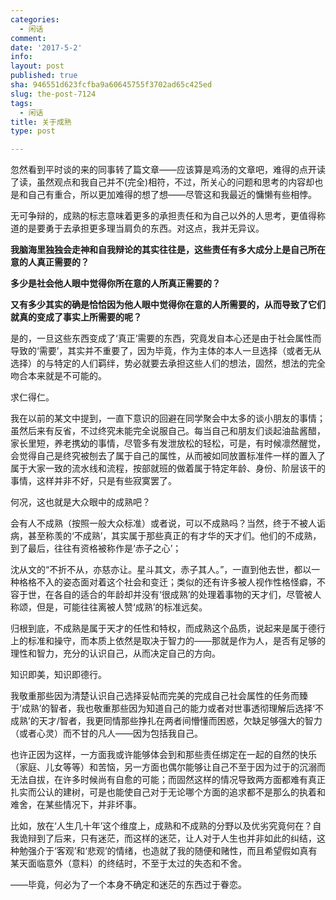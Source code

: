 ```yaml
---
categories:
  - 闲话
comment: 
date: '2017-5-2'
info: 
layout: post
published: true
sha: 946551d623fcfba9a60645755f3702ad65c425ed
slug: the-post-7124
tags:
  - 闲话
title: 关于成熟
type: post

---
```

忽然看到平时谈的来的同事转了篇文章——应该算是鸡汤的文章吧，难得的点开读了读，虽然观点和我自己并不(完全)相符，不过，所关心的问题和思考的内容却也是和自己有重合，所以更加难得的想了想——尽管这和我最近的慵懒有些相悖。

无可争辩的，成熟的标志意味着更多的承担责任和为自己以外的人思考，更值得称道的是要勇于去承担更多理当肩负的东西。对这点，我并无异议。

**我脑海里独独会走神和自我辩论的其实往往是，这些责任有多大成分上是自己所在意的人真正需要的？** 

**多少是社会他人眼中觉得你所在意的人所真正需要的？**

**又有多少其实的确是恰恰因为他人眼中觉得你在意的人所需要的，从而导致了它们就真的变成了事实上所需要的呢？**

是的，一旦这些东西变成了‘真正’需要的东西，究竟发自本心还是由于社会属性而导致的‘需要’，其实并不重要了，因为毕竟，作为主体的本人一旦选择（或者无从选择）的与特定的人们羁绊，势必就要去承担这些人们的想法，固然，想法的完全吻合本来就是不可能的。

求仁得仁。

我在以前的某文中提到，一直下意识的回避在同学聚会中太多的谈小朋友的事情；虽然后来有反省，不过终究未能完全说服自己。每当自己和朋友们谈起油盐酱醋，家长里短，养老携幼的事情，尽管多有发泄放松的轻松，可是，有时候凛然醒觉，会觉得自己是终究被刨去了属于自己的属性，从而被如同放置标准件一样的置入了属于大家一致的流水线和流程，按部就班的做着属于特定年龄、身份、阶层该干的事情，这样并非不好，只是有些寂寞罢了。

何况，这也就是大众眼中的成熟吧？

会有人不成熟（按照一般大众标准）或者说，可以不成熟吗？当然，终于不被人诟病，甚至称羡的‘不成熟’，其实属于那些真正的有才华的天才们。他们的不成熟，到了最后，往往有资格被称作是‘赤子之心’；

沈从文的“不折不从，亦慈亦让。星斗其文，赤子其人。”，一直到他去世，都以一种格格不入的姿态面对着这个社会和变迁；类似的还有许多被人视作性格怪癖，不容于世，在各自的适合的年龄却并没有‘很成熟’的处理着事物的天才们，尽管被人称颂，但是，可能往往离被人赞‘成熟’的标准远矣。

归根到底，不成熟是属于天才的任性和特权，而成熟这个品质，说起来是属于德行上的标准和操守，而本质上依然是取决于智力的——那就是作为人，是否有足够的理性和智力，充分的认识自己，从而决定自己的方向。

知识即美，知识即德行。

我敬重那些因为清楚认识自己选择妥帖而完美的完成自己社会属性的任务而臻于‘成熟’的智者，我也敬重那些因为知道自己的能力或者对世事透彻理解后选择‘不成熟’的天才/智者，我更同情那些挣扎在两者间懵懂而困惑，欠缺足够强大的智力（或者心灵）而不甘的凡人——因为包括我自己。

也许正因为这样，一方面我或许能够体会到和那些责任绑定在一起的自然的快乐（家庭、儿女等等）和苦恼，另一方面也偶尔能够让自己不至于因为过于的沉溺而无法自拔，在许多时候尚有自愈的可能；而固然这样的情况导致两方面都难有真正扎实而公认的建树，可是也能使自己对于无论哪个方面的追求都不是那么的执着和难舍，在某些情况下，并非坏事。

比如，放在‘人生几十年’这个维度上，成熟和不成熟的分野以及优劣究竟何在？自我诡辩到了后来，只有迷茫，而这样的迷茫，让人对于人生也并非如此的纠结，这种勉强介于‘客观’和‘悲观’的情绪，也造就了我的随便和赌性，而且希望假如真有某天面临意外（意料）的终结时，不至于太过的失态和不舍。

——毕竟，何必为了一个本身不确定和迷茫的东西过于眷恋。




